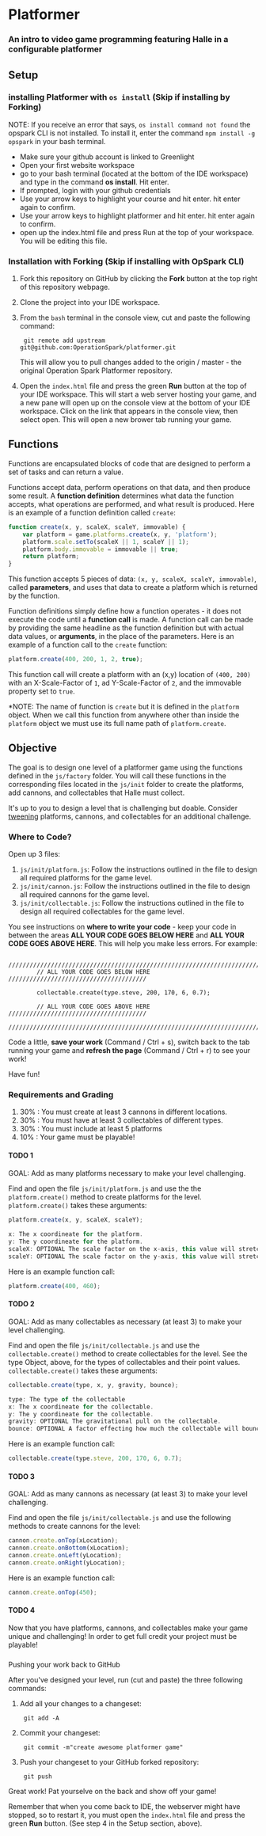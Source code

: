 # Platformer

### An intro to video game programming featuring Halle in a configurable platformer

## Setup

### installing Platformer with `os install` (Skip if installing by Forking)
NOTE: If you receive an error that says, `os install command not found` the opspark CLI is not installed. To install it, enter the command `npm install -g opspark` in your bash terminal. 

* Make sure your github account is linked to Greenlight
* Open your first website workspace
* go to your bash terminal (located at the bottom of the IDE workspace) and type in the command **os install**. Hit enter.
* If prompted, login with your github credentials
* Use your arrow keys to highlight your course and hit enter. hit enter again to confirm.
* Use your arrow keys to highlight platformer and hit enter. hit enter again to confirm.
* open up the index.html file and press Run at the top of your workspace. You will be editing this file.

### Installation with Forking (Skip if installing with OpSpark CLI)

1. Fork this repository on GitHub by clicking the **Fork** button at the top right of this repository webpage.
2. Clone the project into your IDE workspace.
3. From the `bash` terminal in the console view, cut and paste the following command:
    
        git remote add upstream git@github.com:OperationSpark/platformer.git
    
    This will allow you to pull changes added to the origin / master - the original Operation Spark Platformer repository.
4. Open the `index.html` file and press the green **Run** button at the top of your IDE workspace. This will start a web server hosting your game, and a new pane will open up on the console view at the bottom of your IDE workspace. Click on the link that appears in the console view, then select open. This will open a new brower tab running your game.

## Functions

Functions are encapsulated blocks of code that are designed to perform a set of tasks and can return a value. 

Functions accept data, perform operations on that data, and then produce some result. A **function definition** determines what data the function accepts, what operations are performed, and what result is produced. Here is an example of a function definition called `create`:

```javascript
function create(x, y, scaleX, scaleY, immovable) {
    var platform = game.platforms.create(x, y, 'platform');
    platform.scale.setTo(scaleX || 1, scaleY || 1);
    platform.body.immovable = immovable || true;
    return platform;
}
```

This function accepts 5 pieces of data: `(x, y, scaleX, scaleY, immovable)`, called **parameters**, and uses that data to create a platform which is returned by the function. 

Function definitions simply define how a function operates - it does not execute the code until a **function call** is made. A function call can be made by providing the same headline as the function definition but with actual data values, or **arguments**, in the place of the parameters. Here is an example of a function call to the `create` function:

```javascript
platform.create(400, 200, 1, 2, true);
```

This function call will create a platform with an (x,y) location of `(400, 200)` with an X-Scale-Factor of `1`, ad Y-Scale-Factor of `2`, and the immovable property set to `true`. 

*NOTE: The name of function is `create` but it is defined in the `platform` object. When we call this function from anywhere other than inside the `platform` object we must use its full name path of `platform.create`.

## Objective

The goal is to design one level of a platformer game using the functions defined in the `js/factory` folder. You will call these functions in the corresponding files located in the `js/init` folder to create the platforms, add cannons, and collectables that Halle must collect.

It's up to you to design a level that is challenging but doable. Consider <a href="http://phaser.io/examples/v2/category/tweens" target="_blank">tweening</a> platforms, cannons, and collectables for an additional challenge.

### Where to Code?

Open up 3 files:

1. `js/init/platform.js`: Follow the instructions outlined in the file to design all required platforms for the game level.
2. `js/init/cannon.js`: Follow the instructions outlined in the file to design all required cannons for the game level.
3. `js/init/collectable.js`: Follow the instructions outlined in the file to design all required collectables for the game level.

You see instructions on **where to write your code** - keep your code in between the areas **ALL YOUR CODE GOES BELOW HERE** and **ALL YOUR CODE GOES ABOVE HERE**. This will help you make less errors. For example:

```
        ////////////////////////////////////////////////////////////////////////
        // ALL YOUR CODE GOES BELOW HERE ///////////////////////////////////////
        
        collectable.create(type.steve, 200, 170, 6, 0.7);
        
        // ALL YOUR CODE GOES ABOVE HERE ///////////////////////////////////////
        ////////////////////////////////////////////////////////////////////////
```

Code a little, **save your work** (Command / Ctrl + s), switch back to the tab running your game and **refresh the page** (Command / Ctrl + r) to see your work!

Have fun!

### Requirements and Grading
1. 30% : You must create at least 3 cannons in different locations. 
2. 30% : You must have at least 3 collectables of different types.
3. 30% : You must include at least 5 platforms 
4. 10% : Your game must be playable!

#### TODO 1

GOAL: Add as many platforms necessary to make your level challenging.

Find and open the file `js/init/platform.js` and use the the `platform.create()` method to create platforms for the level. `platform.create()` takes these arguments: 

```javascript      
platform.create(x, y, scaleX, scaleY);
 
x: The x coordineate for the platform.
y: The y coordineate for the platform.
scaleX: OPTIONAL The scale factor on the x-axis, this value will stretch the platform in width.
scaleY: OPTIONAL The scale factor on the y-axis, this value will stretch the platform in height.
 ```

Here is an example function call:

```javascript
platform.create(400, 460);
```
#### TODO 2

GOAL: Add as many collectables as necessary (at least 3) to make your level challenging.

Find and open the file `js/init/collectable.js` and use the `collectable.create()` method to create collectables for the level.
See the type Object, above, for the types of collectables and their point values. `collectable.create()` takes these arguments:

```javascript
collectable.create(type, x, y, gravity, bounce);

type: The type of the collectable
x: The x coordineate for the collectable.
y: The y coordineate for the collectable.
gravity: OPTIONAL The gravitational pull on the collectable.
bounce: OPTIONAL A factor effecting how much the collectable will bounce off platforms, etc.
```

Here is an example function call:

```javascript
collectable.create(type.steve, 200, 170, 6, 0.7);
```

#### TODO 3

GOAL: Add as many cannons as necessary (at least 3) to make your level challenging. 

Find and open the file `js/init/collectable.js` and use the following methods to create cannons for the level:
```javascript
cannon.create.onTop(xLocation);
cannon.create.onBottom(xLocation);
cannon.create.onLeft(yLocation);
cannon.create.onRight(yLocation); 
```

Here is an example function call:

```javascript
cannon.create.onTop(450);
```

#### TODO 4

Now that you have platforms, cannons, and collectables make your game unique and challenging! In order to get full credit your project must be playable!

###

Pushing your work back to GitHub

After you've designed your level, run (cut and paste) the three following commands:

1. Add all your changes to a changeset:
    
        git add -A
    
2. Commit your changeset:
    
        git commit -m"create awesome platformer game"
    
3. Push your changeset to your GitHub forked repository:
    
        git push
    

Great work! Pat yourselve on the back and show off your game!

Remember that when you come back to IDE, the webserver might have stopped, so to restart it, you must open the `index.html` file and press the green **Run** button. (See step 4 in the Setup section, above).
